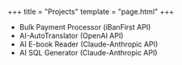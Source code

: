 +++
title = "Projects"
template = "page.html"
+++

- Bulk Payment Processor (iBanFirst API)
- AI-AutoTranslator (OpenAI API)
- AI E-book Reader (Claude-Anthropic API)
- AI SQL Generator (Claude-Anthropic API)
